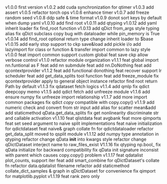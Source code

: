 v1.0.0
    first version
v1.0.2
    add cuda synchronization for qtimer
v1.0.3 
    add assert 
v1.0.5
    refactor torch ops
v1.0.6
    enhance timer
v1.0.7
    add freeze random seed
v1.0.8
    ddp safe & time format
v1.0.9
    donot sort keys by default when dump yaml 
v1.0.10
    add find root
v1.0.11
    add qtyping
v1.0.12
    add yaml inherit loader
    fix find_root function
v1.0.13
    add qDict from_args
    style typing alias
    fix qDict subclass copy bug with dataloader while pin_memory is True
v1.0.14
    add find_root optional return type
    change inherit loader to $base
v1.0.15
    add early stop support to ckp save&load
    add pickle i/o
    add lazyimport for class or function & transfer import common to lazy style 
v1.0.0
    feat import common support custom global
    feat save ckp allow verbose control
v1.1.0
    refactor module organization
v1.1.1
    feat global import nn.funtional as F
    feat add nn submdule
    feat add nn.DoNothing
    feat add qcontextprovider
v1.1.2
    feat add functional donothing
    feat recover support lr scheduler
    feat add get_data_splits tool function
    feat add freeze_module
    fix qcontextprovider apply to general object instance 
    refactor find root return Path by default 
v1.1.3
    fix qdataset fetch logics
v1.1.4
    add qmlp
    fix qdict deepcopy memo 
v1.1.5
    add qdict fetch
    add unfreeze module
v1.1.6
    add ensure numpy
    fix unfreeze import relationship
v1.1.7 
    add more import common packages
    fix qdict _copy_ compatible with copy.copy()
v1.1.9
    add numeric check and convert from str input
    add alias for scatter mean&add
    add staticmethod qData.get_data_splits
    fix get nonlinearity discriminate str and callable activation
v1.1.10
    feat qlistdata 
    feat avgbank
    feat more qimports
    feat set seed argument to naive split implementations
    feat naive initialization for qdictdataset
    feat naive& graph collate fn for qdictdataloader
    refactor get_data_split moved to qsplit module
v1.1.12
    add numpy type annotation in qtyping
    refactor change qData __init__ into kwargs style
    refactor change qDictDataset interject name to raw_files_exist 
V1.1.16
    fix qtyping np.bool_ 
    fix qData initialize for backward compatibility
    fix qData init signature inconsist with parent which causes copy.copy() problem
v1.1.17
    feat qdatalist plot_counts, support iter
    feat add smart_combine for qDictDataset's collate fn
    refactor data.qdatalist filename
    refactor add staticmethod collate_dict_samples & graph in qDictDataset for convenience
    fix qimport for matplotlib.pyplot
v1.1.19
    feat rank zero only
